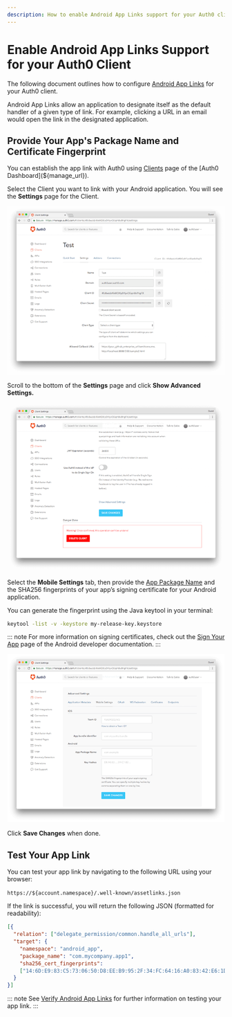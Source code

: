 ```yaml
---
description: How to enable Android App Links support for your Auth0 client
---
```


# Enable Android App Links Support for your Auth0 Client

The following document outlines how to configure [Android App Links](https://developer.android.com/training/app-links/index.html) for your Auth0 client.

Android App Links allow an application to designate itself as the default handler of a given type of link. For example, clicking a URL in an email would open the link in the designated application.

## Provide Your App's Package Name and Certificate Fingerprint

You can establish the app link with Auth0 using [Clients](${manage_url}/#/clients) page of the [Auth0 Dashboard](${manage_url}).

Select the Client you want to link with your Android application. You will see the **Settings** page for the Client.

![](/media/articles/applications/settings.png)

Scroll to the bottom of the **Settings** page and click **Show Advanced Settings.**

![](/media/articles/applications/advanced-settings.png)

Select the **Mobile Settings** tab, then provide the [App Package Name](https://developer.android.com/studio/build/application-id.html) and the SHA256 fingerprints of your app’s signing certificate for your Android application.

You can generate the fingerprint using the Java keytool in your terminal:

```bash
keytool -list -v -keystore my-release-key.keystore
```

::: note
For more information on signing certificates, check out the [Sign Your App](https://developer.android.com/studio/publish/app-signing.html) page of the Android developer documentation.
:::

![](/media/articles/applications/mobile-settings.png)

Click **Save Changes** when done.

## Test Your App Link

You can test your app link by navigating to the following URL using your browser:

`https://${account.namespace}/.well-known/assetlinks.json`

If the link is successful, you will return the following JSON (formatted for readability):

```json
[{
  "relation": ["delegate_permission/common.handle_all_urls"],
  "target": {
    "namespace": "android_app",
    "package_name": "com.mycompany.app1",
    "sha256_cert_fingerprints":
    ["14:6D:E9:83:C5:73:06:50:D8:EE:B9:95:2F:34:FC:64:16:A0:83:42:E6:1D:BE:A8:8A:04:96:B2:3F:CF:44:E5"]
  }
}]
```

::: note
See [Verify Android App Links](https://developer.android.com/training/app-links/verify-site-associations.html#testing) for further information on testing your app link.
:::
